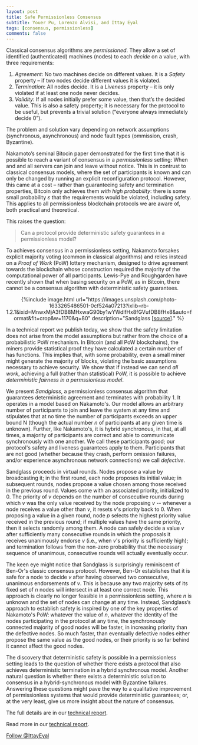 ```yaml
---
layout: post
title: Safe Permissionless Consensus 
subtitle: Youer Pu, Lorenzo Alvisi, and Ittay Eyal
tags: [consensus, permissionless] 
comments: false
---
```


Classical consensus algorithms are _permissioned_. They allow a set of identified (authenticated) machines (nodes) to each _decide_ on a value, with three requirements: 

1. _Agreement_: No two machines decide on different values. It is a _Safety_ property – if two nodes decide different values it is violated. 
2. _Termination_: All nodes decide. It is a _Liveness_ property – it is only violated if at least one node never decides. 
3. _Validity_: If all nodes initially prefer some value, then that’s the decided value. This is also a safety property; it is necessary for the protocol to be useful, but prevents a trivial solution (“everyone always immediately decide 0”). 

The problem and solution vary depending on network assumptions (synchronous, asynchronous) and node fault types (ommission, crash, Byzantine). 

Nakamoto’s seminal Bitocin paper demonstrated for the first time that it is possible to reach a variant of consensus in a _permissionless_ setting: When and and all servers can join and leave without notice. This is in contrust to classical consensus models, where the set of participants is known and can only be changed by running an explicit reconfiguration protocol. However, this came at a cost – rather than guaranteeing safety and termination properties, Bitcoin only achieves them _with high probability_: there is some small probability _&epsilon;_ that the requirements would be violated, including safety. This applies to all permissionless blockchain protocols we are aware of, both practical and theoretical. 

This raises the question:
> Can a protocol provide deterministic safety guarantees in a permissionless model? 

To achieves consensus in a permissionless setting, Nakamoto forsakes explicit majority voting (common in classical algorithms) and relies instead on a _Proof of Work_ (PoW) lottery mechanism, designed to drive agreement towards the blockchain whose construction required the majority of the computational power of all participants. Lewis-Pye and Roughgarden have recently shown that when basing security on a PoW, as in Bitcoin, there cannot be a consensus algorithm with deterministic safety guarantees. 

<div style="text-align:center">
{%include image.html url="https://images.unsplash.com/photo-1633265486501-0cf524a07213?ixlib=rb-1.2.1&ixid=MnwxMjA3fDB8MHxwaG90by1wYWdlfHx8fGVufDB8fHx8&auto=format&fit=crop&w=1170&q=80" description="Sandglass [<a href='https://images.unsplash.com/photo-1633265486501-0cf524a07213?ixlib=rb-1.2.1&ixid=MnwxMjA3fDB8MHxwaG90by1wYWdlfHx8fGVufDB8fHx8&auto=format&fit=crop&w=1170&q=80'>source</a>]." %}
</div>

In a technical report we publish today, we show that the safety limitation does not arise from the model assumptions but rather from the choice of a probabilistic PoW mechanism. In Bitcoin (and all PoW blockchains), the miners provide statistical proof they have calculated a certain number of has functions. This implies that, with some probability, even a small miner might generate the majority of blocks, violating the basic assumptions necessary to achieve security. We show that if instead we can send _all work_, achieving a full (rather than statistical) PoW, it is possible to achieve _deterministic fairness in a permssionless model_. 

We present _Sandglass_, a permissionless consensus algorithm that guarantees deterministic agreement and terminates with probability 1. It operates in a model based on Nakamoto's. Our model allows an arbitrary number of participants to join and leave the system at any time and stipulates that at no time the number of participants exceeds an upper bound N (though the actual number _n_ of participants at any given time is unknown). Further, like Nakamoto's, it is hybrid synchronous, in that, at all times, a majority of participants are correct and able to communicate synchronously with one another. We call these participants good; our protocol's safety and liveness guarantees apply to them. Participants that are not good (whether because they crash, perform omission failures, and/or experience asynchronous network connections) we call _defective_. 

Sandglass proceeds in virtual rounds. Nodes propose a value by broadcasting it;  in the first round, each node proposes its initial value; in subsequent rounds, nodes propose a value chosen among those received in the previous round. Values come with an associated priority, initialized to 0. The priority of _v_  depends on the number of consecutive rounds during which _v_ was the only value received by the node proposing _v_ -- whenever a node receives a value other than _v_, it resets _v_'s  priority back to 0. 
When proposing a value in a given round, node _p_ selects the highest priority value received in the previous round; if multiple values have the same priority, then it selects randomly among them. 
A node can safely decide a value _v_ after sufficiently many consecutive rounds in which the proposals it receives unanimously endorse _v_ (i.e., when _v_'s priority is sufficiently high); and termination follows from the non-zero probability that the necessary sequence of unanimous, consecutive rounds will actually eventually occur.

The keen eye might notice that Sandglass is surprisingly reminiscent of Ben-Or's classic consensus protocol. However, Ben-Or establishes that it is safe for a node to decide _v_ after having observed two consecutive, unanimous endorsements of _v_. This is because any two majority sets of its fixed set of _n_ nodes will intersect in at least one correct node. 
This approach is clearly no longer feasible in a permissionless setting, where _n_ is unknown and the set of nodes can change at any time. Instead, Sandglass’s approach to establish safety is inspired by one of the key properties of  Nakamoto's PoW: whatever the value of _n_, whatever the identity of the nodes participating in the protocol at any time,  the synchronously connected majority of good nodes will be faster, in increasing priority than the defective nodes. So much faster, than eventually defective nodes either propose the same value as the good nodes, or their priority is so far behind it cannot affect the good nodes. 

The discovery that deterministic safety is possible in a permissionless setting leads to the question of whether there exists a protocol that also achieves deterministic termination in a hybrid synchronous model. Another natural question is whether there exists a deterministic solution to consensus in a hybrid-synchronous model with Byzantine failures. Answering these questions might pave the way to a qualitative improvement of permissionless systems that would provide deterministic guarantees; or, at the very least, give us more insight about the nature of consensus. 

The full details are in our [technical report](https://eprint.iacr.org/2022/XXX).

Read more in our [technical report](https://eprint.iacr.org/2022/XXX). 

<a href="https://twitter.com/IttayEyal" class="twitter-follow-button" data-show-count="false">Follow @IttayEyal</a><script async src="https://platform.twitter.com/widgets.js" charset="utf-8"></script>
